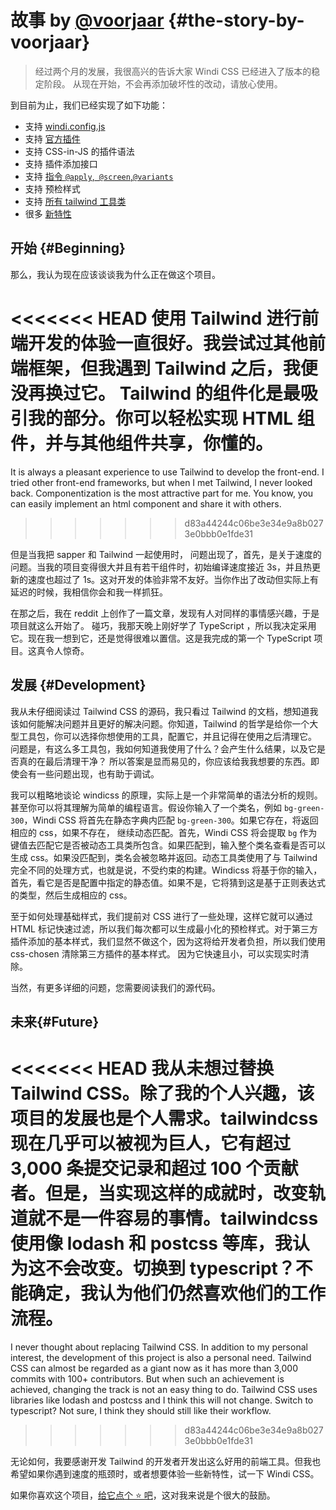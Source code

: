 [Windi CSS]: https://github.com/windicss/windicss

# 故事 <span class="text-base text-gray-500">by [@voorjaar](https://github.com/voorjaar)</span> {#the-story-by-voorjaar}

> 经过两个月的发展，我很高兴的告诉大家 Windi CSS 已经进入了版本的稳定阶段。 从现在开始，不会再添加破坏性的改动，请放心使用。

到目前为止，我们已经实现了如下功能：

- 支持 [windi.config.js](/guide/configuration)
- 支持 [官方插件](/plugins/)
- 支持 CSS-in-JS 的插件语法 
- 支持 插件添加接口
- 支持 [指令 `@apply`,` @screen`,`@variants`](/features/directives)
- 支持 预检样式
- 支持 [所有 tailwind 工具类](/utilities/)
- 很多 [新特性](/features/)

## 开始 {#Beginning}

那么，我认为现在应该谈谈我为什么正在做这个项目。

<<<<<<< HEAD
使用 Tailwind 进行前端开发的体验一直很好。我尝试过其他前端框架，但我遇到 Tailwind 之后，我便没再换过它。 Tailwind 的组件化是最吸引我的部分。你可以轻松实现 HTML 组件，并与其他组件共享，你懂的。
=======
It is always a pleasant experience to use Tailwind to develop the front-end. I tried other front-end frameworks, but when I met Tailwind, I never looked back. Componentization is the most attractive part for me. You know, you can easily implement an html component and share it with others.
>>>>>>> d83a44244c06be3e34e9a8b0273e0bbb0e1fde31

但是当我把 sapper 和 Tailwind 一起使用时， 问题出现了，首先，是关于速度的问题。当我的项目变得很大并且有若干组件时，初始编译速度接近 3s，并且热更新的速度也超过了 1s。这对开发的体验非常不友好。当你作出了改动但实际上有延迟的时候，我相信你会和我一样抓狂。

在那之后，我在 reddit 上创作了一篇文章，发现有人对同样的事情感兴趣，于是项目就这么开始了。 碰巧，我那天晚上刚好学了 TypeScript ，所以我决定采用它。现在我一想到它，还是觉得很难以置信。这是我完成的第一个 TypeScript 项目。这真令人惊奇。

## 发展 {#Development}

我从未仔细阅读过 Tailwind CSS 的源码，我只看过 Tailwind 的文档，想知道我该如何能解决问题并且更好的解决问题。你知道，Tailwind 的哲学是给你一个大型工具包，你可以选择你想使用的工具，配置它，并且记得在使用之后清理它。 问题是，有这么多工具包，我如何知道我使用了什么？会产生什么结果，以及它是否真的在最后清理干净？ 所以答案是显而易见的，你应该给我我想要的东西。即使会有一些问题出现，也有助于调试。

我可以粗略地谈论 windicss 的原理，实际上是一个非常简单的语法分析的规则。甚至你可以将其理解为简单的编程语言。假设你输入了一个类名，例如 `bg-green-300`，Windi CSS 将首先在静态字典内匹配 `bg-green-300`。如果它存在，将返回相应的 css，如果不存在， 继续动态匹配。首先，Windi CSS 将会提取 `bg` 作为键值去匹配它是否被动态工具类所包含。如果匹配到，输入整个类名查看是否可以生成 css。如果没匹配到，类名会被忽略并返回。动态工具类使用了与 Tailwind 完全不同的处理方式，也就是说，不受约束的构建。Windicss 将基于你的输入，首先，看它是否是配置中指定的静态值。如果不是，它将猜到这是基于正则表达式的类型，然后生成相应的 css。

至于如何处理基础样式，我们提前对 CSS 进行了一些处理，这样它就可以通过 HTML 标记快速过滤，所以我们每次都可以生成最小化的预检样式。对于第三方插件添加的基本样式，我们显然不做这个，因为这将给开发者负担，所以我们使用 css-chosen 清除第三方插件的基本样式。 因为它快速且小，可以实现实时清除。

当然，有更多详细的问题，您需要阅读我们的源代码。

## 未来{#Future}

<<<<<<< HEAD
我从未想过替换 Tailwind CSS。除了我的个人兴趣，该项目的发展也是个人需求。tailwindcss 现在几乎可以被视为巨人，它有超过 3,000 条提交记录和超过 100 个贡献者。但是，当实现这样的成就时，改变轨道就不是一件容易的事情。tailwindcss 使用像 lodash 和 postcss 等库，我认为这不会改变。切换到  typescript？不能确定，我认为他们仍然喜欢他们的工作流程。
=======
I never thought about replacing Tailwind CSS. In addition to my personal interest, the development of this project is also a personal need. Tailwind CSS can almost be regarded as a giant now as it has more than 3,000 commits with 100+ contributors. But when such an achievement is achieved, changing the track is not an easy thing to do. Tailwind CSS uses libraries like lodash and postcss and I think this will not change. Switch to typescript? Not sure, I think they should still like their workflow.
>>>>>>> d83a44244c06be3e34e9a8b0273e0bbb0e1fde31

无论如何，我要感谢开发 Tailwind 的开发者开发出这么好用的前端工具。但我也希望如果你遇到速度的瓶颈时，或者想要体验一些新特性，试一下 Windi CSS。

如果你喜欢这个项目，[给它点个 ⭐️ 吧][Windi CSS]，这对我来说是个很大的鼓励。
